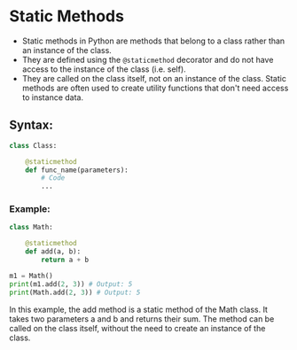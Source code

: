 # Static Methods

- Static methods in Python are methods that belong to a class rather than an instance of the class. 
- They are defined using the `@staticmethod` decorator and do not have access to the instance of the class (i.e. self). 
- They are called on the class itself, not on an instance of the class. Static methods are often used to create utility functions that don't need access to instance data.

## Syntax:
```py
class Class:

    @staticmethod
    def func_name(parameters):
        # Code
        ...
```

### Example:
```py
class Math:

    @staticmethod
    def add(a, b):
        return a + b

m1 = Math()
print(m1.add(2, 3)) # Output: 5
print(Math.add(2, 3)) # Output: 5
```
In this example, the add method is a static method of the Math class. It takes two parameters a and b and returns their sum. The method can be called on the class itself, without the need to create an instance of the class.

